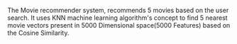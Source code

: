 The Movie recommender system, recommends 5 movies based on the user search. 
It uses KNN machine learning algorithm's concept to find 5 nearest movie vectors present in 5000 Dimensional space(5000 Features) based on the Cosine Similarity.
